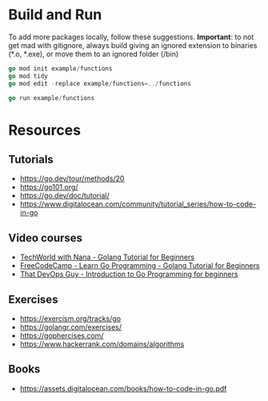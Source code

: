 
# Build and Run

To add more packages locally, follow these suggestions.
**Important**: to not get mad with gitignore, always build giving an ignored extension to binaries (*.o, *.exe), or move them to an ignored folder (/bin)
```go
go mod init example/functions
go mod tidy
go mod edit -replace example/functions=../functions

go run example/functions
```

# Resources
## Tutorials
- https://go.dev/tour/methods/20
- https://go101.org/
- https://go.dev/doc/tutorial/
- https://www.digitalocean.com/community/tutorial_series/how-to-code-in-go

## Video courses
- [TechWorld with Nana - Golang Tutorial for Beginners](https://www.youtube.com/watch?v=yyUHQIec83I)
- [FreeCodeCamp - Learn Go Programming - Golang Tutorial for Beginners](https:/www.youtube.com/watch?v=YS4e4q9oBaU)
- [That DevOps Guy - Introduction to Go Programming for beginners](https:/www.youtube.com/watch?v=jpKysZwllVw)

## Exercises 
- https://exercism.org/tracks/go
- https://golangr.com/exercises/
- https://gophercises.com/
- https://www.hackerrank.com/domains/algorithms

## Books
- https://assets.digitalocean.com/books/how-to-code-in-go.pdf

